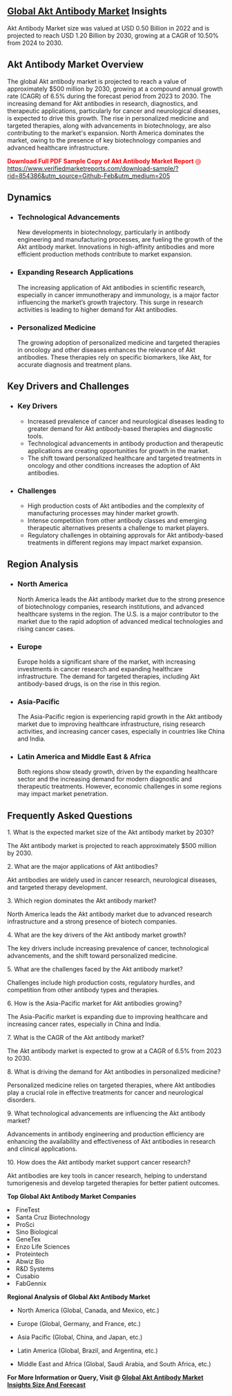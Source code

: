 <h2><a href="https://www.verifiedmarketreports.com/download-sample/?rid=854386&amp;utm_source=Github&amp;utm_medium=205" target="_blank">Global Akt Antibody Market</a> Insights</h2><p>Akt Antibody Market size was valued at USD 0.50 Billion in 2022 and is projected to reach USD 1.20 Billion by 2030, growing at a CAGR of 10.50% from 2024 to 2030.</p><p> <h2>Akt Antibody Market Overview</h2> <p>The global Akt antibody market is projected to reach a value of approximately $500 million by 2030, growing at a compound annual growth rate (CAGR) of 6.5% during the forecast period from 2023 to 2030. The increasing demand for Akt antibodies in research, diagnostics, and therapeutic applications, particularly for cancer and neurological diseases, is expected to drive this growth. The rise in personalized medicine and targeted therapies, along with advancements in biotechnology, are also contributing to the market's expansion. North America dominates the market, owing to the presence of key biotechnology companies and advanced healthcare infrastructure.</p> <p><p><span class=""><span style="color: #ff0000;"><strong>Download Full PDF Sample Copy of Akt Antibody Market Report</strong> @ </span><a href="https://www.verifiedmarketreports.com/download-sample/?rid=854386&amp;utm_source=Github-Feb&amp;utm_medium=205" target="_blank">https://www.verifiedmarketreports.com/download-sample/?rid=854386&amp;utm_source=Github-Feb&amp;utm_medium=205</a></span></p></p> <h2>Dynamics</h2> <ul> <li><h3>Technological Advancements</h3> New developments in biotechnology, particularly in antibody engineering and manufacturing processes, are fueling the growth of the Akt antibody market. Innovations in high-affinity antibodies and more efficient production methods contribute to market expansion.</li> <li><h3>Expanding Research Applications</h3> The increasing application of Akt antibodies in scientific research, especially in cancer immunotherapy and immunology, is a major factor influencing the market’s growth trajectory. This surge in research activities is leading to higher demand for Akt antibodies.</li> <li><h3>Personalized Medicine</h3> The growing adoption of personalized medicine and targeted therapies in oncology and other diseases enhances the relevance of Akt antibodies. These therapies rely on specific biomarkers, like Akt, for accurate diagnosis and treatment plans.</li> </ul> <h2>Key Drivers and Challenges</h2> <ul> <li><h3>Key Drivers</h3> <ul> <li>Increased prevalence of cancer and neurological diseases leading to greater demand for Akt antibody-based therapies and diagnostic tools.</li> <li>Technological advancements in antibody production and therapeutic applications are creating opportunities for growth in the market.</li> <li>The shift toward personalized healthcare and targeted treatments in oncology and other conditions increases the adoption of Akt antibodies.</li> </ul> </li> <li><h3>Challenges</h3> <ul> <li>High production costs of Akt antibodies and the complexity of manufacturing processes may hinder market growth.</li> <li>Intense competition from other antibody classes and emerging therapeutic alternatives presents a challenge to market players.</li> <li>Regulatory challenges in obtaining approvals for Akt antibody-based treatments in different regions may impact market expansion.</li> </ul> </li> </ul> <h2>Region Analysis</h2> <ul> <li><h3>North America</h3> North America leads the Akt antibody market due to the strong presence of biotechnology companies, research institutions, and advanced healthcare systems in the region. The U.S. is a major contributor to the market due to the rapid adoption of advanced medical technologies and rising cancer cases.</li> <li><h3>Europe</h3> Europe holds a significant share of the market, with increasing investments in cancer research and expanding healthcare infrastructure. The demand for targeted therapies, including Akt antibody-based drugs, is on the rise in this region.</li> <li><h3>Asia-Pacific</h3> The Asia-Pacific region is experiencing rapid growth in the Akt antibody market due to improving healthcare infrastructure, rising research activities, and increasing cancer cases, especially in countries like China and India.</li> <li><h3>Latin America and Middle East & Africa</h3> Both regions show steady growth, driven by the expanding healthcare sector and the increasing demand for modern diagnostic and therapeutic treatments. However, economic challenges in some regions may impact market penetration.</li> </ul> <h2>Frequently Asked Questions</h2> <p>1. What is the expected market size of the Akt antibody market by 2030?</p> <p>The Akt antibody market is projected to reach approximately $500 million by 2030.</p> <p>2. What are the major applications of Akt antibodies?</p> <p>Akt antibodies are widely used in cancer research, neurological diseases, and targeted therapy development.</p> <p>3. Which region dominates the Akt antibody market?</p> <p>North America leads the Akt antibody market due to advanced research infrastructure and a strong presence of biotech companies.</p> <p>4. What are the key drivers of the Akt antibody market growth?</p> <p>The key drivers include increasing prevalence of cancer, technological advancements, and the shift toward personalized medicine.</p> <p>5. What are the challenges faced by the Akt antibody market?</p> <p>Challenges include high production costs, regulatory hurdles, and competition from other antibody types and therapies.</p> <p>6. How is the Asia-Pacific market for Akt antibodies growing?</p> <p>The Asia-Pacific market is expanding due to improving healthcare and increasing cancer rates, especially in China and India.</p> <p>7. What is the CAGR of the Akt antibody market?</p> <p>The Akt antibody market is expected to grow at a CAGR of 6.5% from 2023 to 2030.</p> <p>8. What is driving the demand for Akt antibodies in personalized medicine?</p> <p>Personalized medicine relies on targeted therapies, where Akt antibodies play a crucial role in effective treatments for cancer and neurological disorders.</p> <p>9. What technological advancements are influencing the Akt antibody market?</p> <p>Advancements in antibody engineering and production efficiency are enhancing the availability and effectiveness of Akt antibodies in research and clinical applications.</p> <p>10. How does the Akt antibody market support cancer research?</p> <p>Akt antibodies are key tools in cancer research, helping to understand tumorigenesis and develop targeted therapies for better patient outcomes.</p> </p><p><strong>Top Global Akt Antibody Market Companies</strong></p><div data-test-id=""><p><li>FineTest</li><li> Santa Cruz Biotechnology</li><li> ProSci</li><li> Sino Biological</li><li> GeneTex</li><li> Enzo Life Sciences</li><li> Proteintech</li><li> Abwiz Bio</li><li> R&D Systems</li><li> Cusabio</li><li> FabGennix</li></p><div><strong>Regional Analysis of&nbsp;Global Akt Antibody Market</strong></div><ul><li dir="ltr"><p dir="ltr">North America&nbsp;(Global, Canada, and Mexico, etc.)</p></li><li dir="ltr"><p dir="ltr">Europe (Global, Germany, and France, etc.)</p></li><li dir="ltr"><p dir="ltr">Asia Pacific&nbsp;(Global, China, and Japan, etc.)</p></li><li dir="ltr"><p dir="ltr">Latin America&nbsp;(Global, Brazil, and Argentina, etc.)</p></li><li dir="ltr">Middle East and Africa&nbsp;(Global, Saudi Arabia, and South Africa, etc.)</li></ul><p><strong>For More Information or Query, Visit @&nbsp;</strong><strong><a href="https://www.verifiedmarketreports.com/product/akt-antibody-market/?utm_source=Github&amp;utm_medium=205" target="_blank">Global Akt Antibody Market Insights Size And Forecast</a></strong></p></div>
